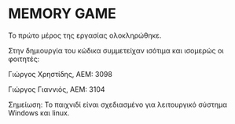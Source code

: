 # MEMORY GAME #

Το πρώτο μέρος της εργασίας ολοκληρώθηκε.

Στην δημιουργία του κώδικα συμμετείχαν ισότιμα και ισομερώς οι φοιτητές:

Γιώργος Χρηστίδης, ΑΕΜ: 3098

Γιώργος Γιαννιός, ΑΕΜ: 3104

Σημείωση: Το παιχνιδί είναι σχεδιασμένο για λειτουργικό σύστημα Windows και linux. 

